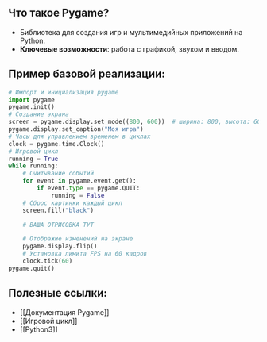 ## Что такое Pygame?
- Библиотека для создания игр и мультимедийных приложений на Python.  
- **Ключевые возможности**: работа с графикой, звуком и вводом.
## Пример базовой реализации:
```python
# Импорт и инициализация pygame
import pygame
pygame.init()
# Создание экрана
screen = pygame.display.set_mode((800, 600))  # ширина: 800, высота: 600
pygame.display.set_caption("Моя игра")
# Часы для управлением временем в циклах
clock = pygame.time.Clock()
# Игровой цикл
running = True
while running:
    # Считывание событий
    for event in pygame.event.get():
        if event.type == pygame.QUIT:
            running = False	
	# Сброс картинки каждый цикл
	screen.fill("black")

	# ВАША ОТРИСОВКА ТУТ

	# Отображие изменений на экране
    pygame.display.flip()
	# Установка лимита FPS на 60 кадров
	clock.tick(60)
pygame.quit()
```
## Полезные ссылки:
- [[Документация Pygame]]
- [[Игровой цикл]]
- [[Python3]]
